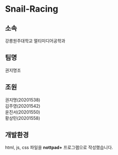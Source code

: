 # Snail-Racing

## 소속
강릉원주대학교 멀티미디어공학과

## 팀명
권지명조

## 조원
권지명(20201538)<br/>
김주영(20201542)<br/>
윤진서(20201550)<br/>
황상민(20201558)<br/>

## 개발환경
html, js, css 파일을 **nottpad+** 프로그램으로 작성했습니다.
